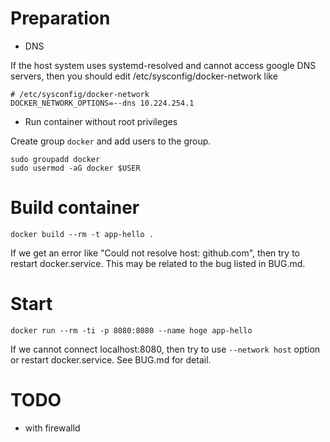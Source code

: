 # Preparation
* DNS

If the host system uses systemd-resolved and cannot access google DNS servers,
then you should edit /etc/sysconfig/docker-network like
```
# /etc/sysconfig/docker-network
DOCKER_NETWORK_OPTIONS=--dns 10.224.254.1
```
* Run container without root privileges

Create group `docker` and add users to the group.
```
sudo groupadd docker
sudo usermod -aG docker $USER
```

# Build container
```
docker build --rm -t app-hello .
```
If we get an error like "Could not resolve host: github.com", then
try to restart docker.service. This may be related to the bug listed in BUG.md.

# Start
```
docker run --rm -ti -p 8080:8080 --name hoge app-hello
```
If we cannot connect localhost:8080, then try to use `--network host` option
or restart docker.service. See BUG.md for detail.

# TODO
- with firewalld
